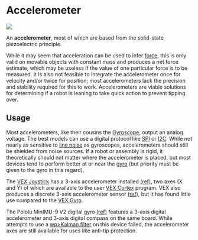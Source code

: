 # Accelerometer

![](https://phabricator.purduesigbots.com/file/data/tolj2gugcwwaa3alvel5/PHID-FILE-v6yde3okscjogvdjcsbi/vex_accelerometer.jpg)

An **accelerometer**, most of which are based from the solid-state piezoelectric principle.

While it may seem that acceleration can be used to infer [force](/w/eng/force_and_torque/), this is only valid on movable objects with constant mass and produces a net force estimate, which may be useless if the value of one particular force is to be measured. It is also not feasible to integrate the accelerometer once for velocity and/or twice for position; most accelerometers lack the precision and stability required for this to work. Accelerometers are viable solutions for determining if a robot is leaning to take quick action to prevent tipping over.

## Usage

Most accelerometers, like their cousins the [Gyroscope](/w/wiki/ee/vex_sensors/gyro/), output an analog voltage. The best models can use a digital protocol like [SPI](/w/spi/) or [I2C](/w/i2c/). While not nearly as sensitive to [line noise](/w/line_noise/) as gyroscopes, accelerometers should still be shielded from noise sources. If a robot or assembly is rigid, it theoretically should not matter where the accelerometer is placed, but most devices tend to perform better at or near the [gyro](/w/gyro/#center%20of%20rotation) \(but priority must be given to the gyro in this regard\).

The [VEX Joystick](/w/ee/vex_joystick/) has a 3-axis accelerometer installed [\(ref\)](http://www.vexrobotics.com/276-2192.html), two axes \(X and Y\) of which are available to the user [VEX Cortex](/w/ee/vex_cortex/) program. VEX also produces a discrete 3-axis accelerometer sensor [\(ref\)](http://www.vexrobotics.com/276-2332.html), but it has found little use compared to the [VEX Gyro](/w/ee/vex_gyro/).

The Pololu MinIMU-9 V2 digital gyro [\(ref\)](http://www.pololu.com/catalog/product/1268) features a 3-axis digital accelerometer and 3-axis digital compass on the same board. While attempts to use a [wp&gt;Kalman filter](/w/wp_kalman_filter/) on this device failed, the accelerometer axes are still available for uses like anti-tip protection.

